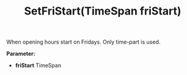 ﻿---
uid: crmscript_ref_NSChatOpeningHours_SetFriStart
title: SetFriStart(TimeSpan friStart)
intellisense: NSChatOpeningHours.SetFriStart
keywords: NSChatOpeningHours, GetFriStart
so.topic: reference
---

When opening hours start on Fridays. Only time-part is used.

**Parameter:** 
 - **friStart** TimeSpan

